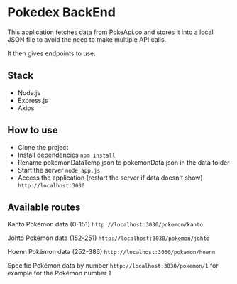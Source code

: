 # Pokedex BackEnd

This application fetches data from PokeApi.co and stores it into a local JSON file to avoid the need to make multiple API calls.

It then gives endpoints to use.

## Stack

- Node.js
- Express.js
- Axios

## How to use

- Clone the project
- Install dependencies
  `npm install`
- Rename pokemonDataTemp.json to pokemonData.json in the data folder
- Start the server
  `node app.js`
- Access the application (restart the server if data doesn't show)
  `http://localhost:3030`

## Available routes

Kanto Pokémon data (0-151)
`http://localhost:3030/pokemon/kanto`

Johto Pokémon data (152-251)
`http://localhost:3030/pokemon/johto`

Hoenn Pokémon data (252-386)
`http://localhost:3030/pokemon/hoenn`

Specific Pokémon data by number
`http://localhost:3030/pokemon/1` for example for the Pokémon number 1
